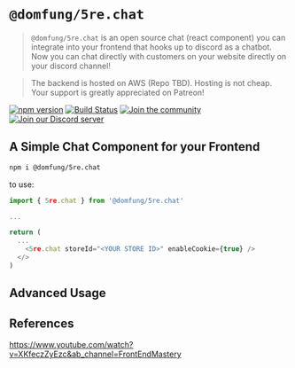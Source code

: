 # `@domfung/5re.chat`

> `@domfung/5re.chat` is an open source chat (react component) you can integrate into your frontend that hooks up to discord as a chatbot. Now you can chat directly with customers on your website directly on your discord channel!

> The backend is hosted on AWS (Repo TBD). Hosting is not cheap. Your support is greatly appreciated on Patreon!

[![npm version](https://badge.fury.io/js/%40apollo%2Fserver.svg)](https://badge.fury.io/js/%40apollo%2Fserver)
[![Build Status](https://circleci.com/gh/apollographql/apollo-server.svg?style=svg)](https://circleci.com/gh/apollographql/apollo-server)
[![Join the community](https://img.shields.io/discourse/status?label=Join%20the%20community&server=https%3A%2F%2Fcommunity.apollographql.com)](https://community.apollographql.com)
[![Join our Discord server](https://img.shields.io/discord/1022972389463687228.svg?color=7389D8&labelColor=6A7EC2&logo=discord&logoColor=ffffff&style=flat-square)](https://discord.gg/graphos)

## A Simple Chat Component for your Frontend

```bash
npm i @domfung/5re.chat
```

to use:

```typescript
import { 5re.chat } from '@domfung/5re.chat'

...

return (
  ...
    <5re.chat storeId="<YOUR STORE ID>" enableCookie={true} />
  </>
)

```

## Advanced Usage

## References

<https://www.youtube.com/watch?v=XKfeczZyEzc&ab_channel=FrontEndMastery>
